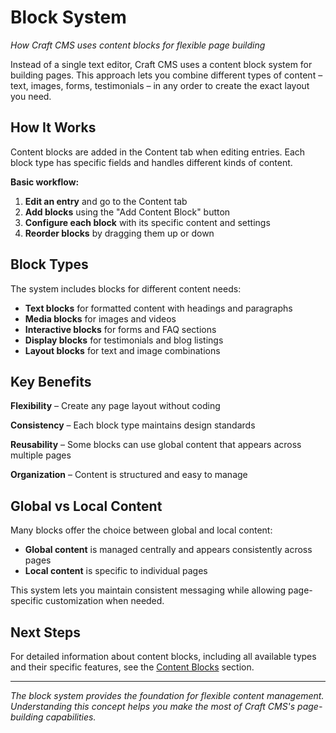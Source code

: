 # Block System

*How Craft CMS uses content blocks for flexible page building*

Instead of a single text editor, Craft CMS uses a content block system for building pages. This approach lets you combine different types of content – text, images, forms, testimonials – in any order to create the exact layout you need.

## How It Works

Content blocks are added in the Content tab when editing entries. Each block type has specific fields and handles different kinds of content.

**Basic workflow:**
1. **Edit an entry** and go to the Content tab
2. **Add blocks** using the "Add Content Block" button
3. **Configure each block** with its specific content and settings
4. **Reorder blocks** by dragging them up or down

## Block Types

The system includes blocks for different content needs:

- **Text blocks** for formatted content with headings and paragraphs
- **Media blocks** for images and videos
- **Interactive blocks** for forms and FAQ sections
- **Display blocks** for testimonials and blog listings
- **Layout blocks** for text and image combinations

## Key Benefits

**Flexibility** – Create any page layout without coding

**Consistency** – Each block type maintains design standards

**Reusability** – Some blocks can use global content that appears across multiple pages

**Organization** – Content is structured and easy to manage

## Global vs Local Content

Many blocks offer the choice between global and local content:

- **Global content** is managed centrally and appears consistently across pages
- **Local content** is specific to individual pages

This system lets you maintain consistent messaging while allowing page-specific customization when needed.

## Next Steps

For detailed information about content blocks, including all available types and their specific features, see the [Content Blocks](/content-blocks/) section.

---

*The block system provides the foundation for flexible content management. Understanding this concept helps you make the most of Craft CMS's page-building capabilities.*